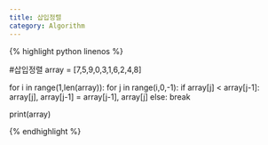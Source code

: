 ```yaml
---
title: 삽입정렬
category: Algorithm
---
```


{% highlight python linenos %}

#삽입정렬
array = [7,5,9,0,3,1,6,2,4,8]

for i in range(1,len(array)):
        for j in range(i,0,-1):
                if array[j] < array[j-1]:
                        array[j], array[j-1] = array[j-1], array[j]
                else:
                        break

print(array)



{% endhighlight %}
